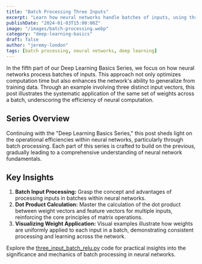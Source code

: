 ```yaml
---
title: "Batch Processing Three Inputs"
excerpt: "Learn how neural networks handle batches of inputs, using three different input vectors to demonstrate the application of weights across a batch for efficient computation."
publishDate: "2024-01-03T15:00:00Z"
image: "/images/batch-processing.webp"
category: "deep-learning-basics"
draft: false
author: "jeremy-london"
tags: [batch processing, neural networks, deep learning]
---
```


In the fifth part of our Deep Learning Basics Series, we focus on how neural networks process batches of inputs. This approach not only optimizes computation time but also enhances the network's ability to generalize from training data. Through an example involving three distinct input vectors, this post illustrates the systematic application of the same set of weights across a batch, underscoring the efficiency of neural computation.

## Series Overview

Continuing with the "Deep Learning Basics Series," this post sheds light on the operational efficiencies within neural networks, particularly through batch processing. Each part of this series is crafted to build on the previous, gradually leading to a comprehensive understanding of neural network fundamentals.

## Key Insights

1. **Batch Input Processing:** Grasp the concept and advantages of processing inputs in batches within neural networks.
2. **Dot Product Calculation:** Master the calculation of the dot product between weight vectors and feature vectors for multiple inputs, reinforcing the core principles of matrix operations.
3. **Visualizing Weight Application:** Visual examples illustrate how weights are uniformly applied to each input in a batch, demonstrating consistent processing and learning across the network.

Explore the [three_input_batch_relu.py](./three_input_batch_relu.py) code for practical insights into the significance and mechanics of batch processing in neural networks.
